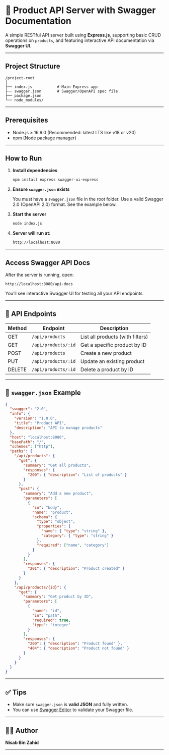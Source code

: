 # 🧾 Product API Server with Swagger Documentation

A simple RESTful API server built using **Express.js**, supporting basic CRUD operations on `products`, and featuring interactive API documentation via **Swagger UI**.

---

##  Project Structure

```
/project-root
│
├── index.js           # Main Express app
├── swagger.json       # Swagger/OpenAPI spec file
├── package.json
└── node_modules/
```

---

##  Prerequisites

- Node.js ≥ 16.9.0 (Recommended: latest LTS like v18 or v20)
- npm (Node package manager)

---

##  How to Run

1. **Install dependencies**

   ```bash
   npm install express swagger-ui-express
   ```

2. **Ensure `swagger.json` exists**

   You must have a `swagger.json` file in the root folder. Use a valid Swagger 2.0 (OpenAPI 2.0) format. See the example below.

3. **Start the server**

   ```bash
   node index.js
   ```

4. **Server will run at:**

   ```
   http://localhost:8080
   ```

---

##  Access Swagger API Docs

After the server is running, open:

```
http://localhost:8080/api-docs
```

You’ll see interactive Swagger UI for testing all your API endpoints.

---

## 📡 API Endpoints

| Method | Endpoint             | Description                      |
|--------|----------------------|----------------------------------|
| GET    | `/api/products`      | List all products (with filters) |
| GET    | `/api/products/:id`  | Get a specific product by ID     |
| POST   | `/api/products`      | Create a new product             |
| PUT    | `/api/products/:id`  | Update an existing product       |
| DELETE | `/api/products/:id`  | Delete a product by ID           |

---

## 📝 `swagger.json` Example

```json
{
  "swagger": "2.0",
  "info": {
    "version": "1.0.0",
    "title": "Product API",
    "description": "API to manage products"
  },
  "host": "localhost:8080",
  "basePath": "/",
  "schemes": ["http"],
  "paths": {
    "/api/products": {
      "get": {
        "summary": "Get all products",
        "responses": {
          "200": { "description": "List of products" }
        }
      },
      "post": {
        "summary": "Add a new product",
        "parameters": [
          {
            "in": "body",
            "name": "product",
            "schema": {
              "type": "object",
              "properties": {
                "name": { "type": "string" },
                "category": { "type": "string" }
              },
              "required": ["name", "category"]
            }
          }
        ],
        "responses": {
          "201": { "description": "Product created" }
        }
      }
    },
    "/api/products/{id}": {
      "get": {
        "summary": "Get product by ID",
        "parameters": [
          {
            "name": "id",
            "in": "path",
            "required": true,
            "type": "integer"
          }
        ],
        "responses": {
          "200": { "description": "Product found" },
          "404": { "description": "Product not found" }
        }
      }
    }
  }
}
```

---

## ✅ Tips

- Make sure `swagger.json` is **valid JSON** and fully written.
- You can use [Swagger Editor](https://editor.swagger.io/) to validate your Swagger file.

---

## 🧑‍💻 Author

**Nisab Bin Zahid**

---
